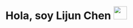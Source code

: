 <h1 align="center"><b>Hola, soy Lijun Chen </b><img src="https://media.giphy.com/media/hvRJCLFzcasrR4ia7z/giphy.gif" width="35"></h1>

<!--
**LijunChen17/LijunChen17** is a ✨ _special_ ✨ repository because its `README.md` (this file) appears on your GitHub profile.

Here are some ideas to get you started:

- 🔭 I’m currently working on ...
- 🌱 I’m currently learning ...
- 👯 I’m looking to collaborate on ...
- 🤔 I’m looking for help with ...
- 💬 Ask me about ...
- 📫 How to reach me: ...
- 😄 Pronouns: ...
- ⚡ Fun fact: ...
-->
